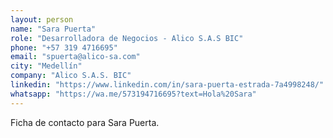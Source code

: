 ```yaml
---
layout: person
name: "Sara Puerta"
role: "Desarrolladora de Negocios - Alico S.A.S BIC"
phone: "+57 319 4716695"
email: "spuerta@alico-sa.com"
city: "Medellín"
company: "Alico S.A.S. BIC"
linkedin: "https://www.linkedin.com/in/sara-puerta-estrada-7a4998248/"
whatsapp: "https://wa.me/573194716695?text=Hola%20Sara"
---
```


Ficha de contacto para Sara Puerta.